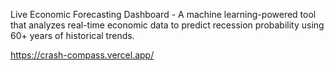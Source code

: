 Live Economic Forecasting Dashboard - A machine learning-powered tool that analyzes real-time economic data to predict recession probability using 60+ years of historical trends.

https://crash-compass.vercel.app/
